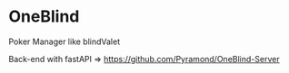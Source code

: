 # OneBlind
 Poker Manager like blindValet

 Back-end with fastAPI => https://github.com/Pyramond/OneBlind-Server
